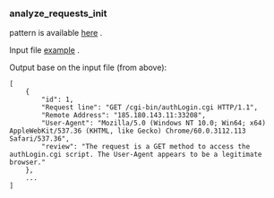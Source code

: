 ### **analyze_requests_init** 

pattern is available [here](./pattern) .  

Input file [example](https://github.com/michalswi/honeypot-results/blob/main/full599.log) .

Output base on the input file (from above):
```
[
    {
        "id": 1,
        "Request line": "GET /cgi-bin/authLogin.cgi HTTP/1.1",
        "Remote Address": "185.180.143.11:33208",
        "User-Agent": "Mozilla/5.0 (Windows NT 10.0; Win64; x64) AppleWebKit/537.36 (KHTML, like Gecko) Chrome/60.0.3112.113 Safari/537.36",
        "review": "The request is a GET method to access the authLogin.cgi script. The User-Agent appears to be a legitimate browser."
    },
    ...
]
```